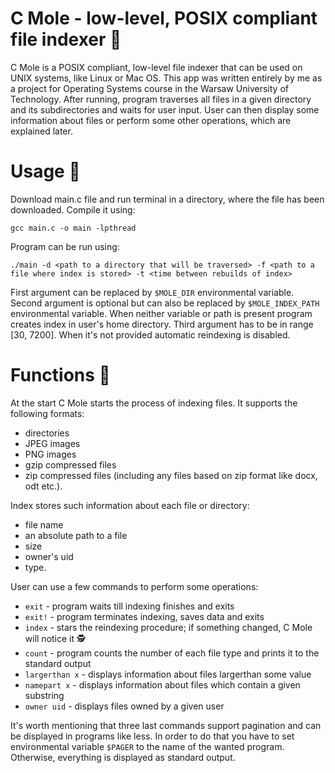# C Mole - low-level, POSIX compliant file indexer 🤖

C Mole is a POSIX compliant, low-level file indexer that can be used on UNIX systems, like Linux or Mac OS. This app was written entirely by me as a project for Operating Systems course in the Warsaw University of Technology. After running, program traverses all files in a given directory and its subdirectories and waits for user input. User can then display some information about files or perform
some other operations, which are explained later. 

# Usage 💽

Download main.c file and run terminal in a directory, where the file has been downloaded. Compile it using:

`gcc main.c -o main -lpthread`

Program can be run using:

`./main -d <path to a directory that will be traversed> -f <path to a file where index is stored> -t <time between rebuilds of index>`

First argument can be replaced by `$MOLE_DIR` environmental variable. Second argument is optional but can also be replaced by `$MOLE_INDEX_PATH` environmental variable. When neither variable or path is present program creates index in user's home directory. Third argument has to be in range [30, 7200]. When it's not provided automatic reindexing is disabled.

# Functions 🔧

At the start C Mole starts the process of indexing files. It supports the following formats:
- directories
- JPEG images
- PNG images
- gzip compressed files
- zip compressed files (including any files based on zip format like docx, odt etc.).

Index stores such information about each file or directory:
- file name
- an absolute path to a file
- size
- owner's uid
- type.

User can use a few commands to perform some operations:
- `exit` - program waits till indexing finishes and exits
- `exit!` - program terminates indexing, saves data and exits
- `index` - stars the reindexing procedure; if something changed, C Mole will notice it 🕵️
- `count` - program counts the number of each file type and prints it to the standard output
- `largerthan x` - displays information about files largerthan some value
- `namepart x` - displays information about files which contain a given substring
- `owner uid` - displays files owned by a given user

It's worth mentioning that three last commands support pagination and can be displayed in programs like less. In order to do that you have to set environmental variable `$PAGER` to the name of the wanted program. Otherwise, everything is displayed as standard output. 
